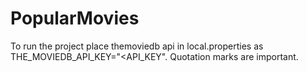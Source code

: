 # PopularMovies

To run the project place themoviedb api in local.properties as THE_MOVIEDB_API_KEY="<API_KEY".
Quotation marks are important.
